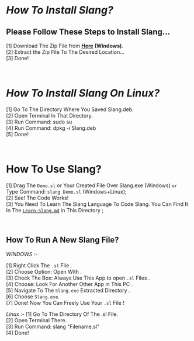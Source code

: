 # *How To Install Slang?*
## **Please Follow These Steps to Install Slang...**  
[1] Download The Zip File from **[Here](https://drive.google.com/uc?id=1yuHNKvUtlSrzQMygXMWNRjr9xZRU5cLT&export=download) (Windows)**.  
[2] Extract the Zip File To The Desired Location...  
[3] Done!

<br>

# *How To Install Slang On Linux?*
[1] Go To The Directory Where You Saved Slang.deb.  
[2] Open Terminal In That Directory.  
[3] Run Command: sudo su  
[4] Run Command: dpkg -i Slang.deb  
[5] Done!  

<br>

# **How To Use Slang?**
[1] Drag The `Demo.sl` or Your Created File Over Slang.exe (Windows) `or` Type Command: `slang Demo.sl`  (Windows+Linux);  
[2] See! The Code Works!  
[3] You Need To Learn The Slang Language To Code Slang. You Can Find It In The [`Learn-Slang.md`](Learn-Slang.md) in This Directory ;


<br>

## **How To Run A New Slang File?**
*WINDOWS :-*

[1] Right Click The `.sl` File .  
[2] Choose Option: Open With .  
[3] Check The Box: Always Use This App to open `.sl` Files .  
[4] Choose: Look For Another Other App in This PC .  
[5] Navigate To The `Slang.exe` Extracted Directory .  
[6] Choose `Slang.exe`.  
[7] Done! Now You Can Freely Use Your `.sl` File !

*Linux :-*
[1] Go To The Directory Of The .sl File.  
[2] Open Terminal There.  
[3] Run Command: slang "Filename.sl"  
[4] Done!  
